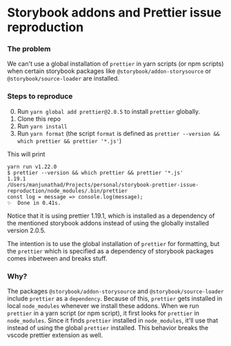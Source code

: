 # Storybook addons and Prettier issue reproduction

### The problem
We can't use a global installation of `prettier` in yarn scripts (or npm scripts) when certain storybook packages like `@storybook/addon-storysource` or `@storybook/source-loader` are installed.

### Steps to reproduce
0. Run `yarn global add prettier@2.0.5` to install `prettier` globally.
1. Clone this repo
2. Run `yarn install`
3. Run `yarn format` (the script `format` is defined as `prettier --version && which prettier && prettier '*.js'`)

This will print
```
yarn run v1.22.0
$ prettier --version && which prettier && prettier '*.js'
1.19.1
/Users/manjunathad/Projects/personal/storybook-prettier-issue-reproduction/node_modules/.bin/prettier
const log = message => console.log(message);
✨  Done in 0.41s.
```

Notice that it is using prettier 1.19.1, which is installed as a dependency of the mentioned storybook addons instead of using the globally installed version 2.0.5.

The intention is to use the global installation of `prettier` for formatting, but the `prettier` which is specified as a dependency of storybook packages comes inbetween and breaks stuff.

### Why?
The packages `@storybook/addon-storysource` and `@storybook/source-loader` include `prettier` as a `dependency`. Because of this, `prettier` gets installed in local `node_modules` whenever we install these addons. When we run `prettier` in a yarn script (or npm script), it first looks for `prettier` in `node_modules`. Since it finds `prettier` installed in `node_modules`, it'll use that instead of using the global `prettier` installed. This behavior breaks the vscode prettier extension as well.
